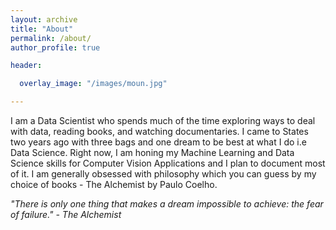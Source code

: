 ```yaml
---
layout: archive
title: "About"
permalink: /about/
author_profile: true

header:

  overlay_image: "/images/moun.jpg"

---
```


I am a Data Scientist who spends much of the time exploring ways to deal with data, reading books, and watching documentaries. I came to States two years ago with three bags and one dream to be best at what I do i.e Data Science. Right now, I am honing my Machine Learning and Data Science skills for Computer Vision Applications and I plan to document most of it. I am generally obsessed with philosophy which you can guess by my choice of books - The Alchemist by Paulo Coelho.



*"There is only one thing that makes a dream impossible to achieve: the fear of failure." - The Alchemist*
